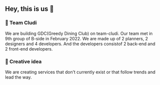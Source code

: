 ## Hey, this is us 👋

### 🚀 Team Cludi
We are building GDC(Greedy Dining Club) on team-cludi. Our team met in 9th group of B-side in February 2022. We are made up of 2 planners, 2 designers and 4 developers.
And the developers consistof 2 back-end and 2 front-end developers.

### 🔭 Creative idea
We are creating services that don't currently exist or that follow trends and lead the way.
